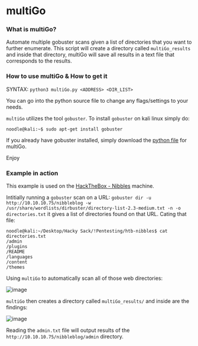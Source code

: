 # multiGo

### What is multiGo?
Automate multiple gobuster scans given a list of directories that you want to further enumerate. This script will create a directory called ```multiGo_results``` and inside that directory, multiGo will save all results in a text file that corresponds to the results.

### How to use multiGo & How to get it
SYNTAX: ```python3 multiGo.py <ADDRESS> <DIR_LIST>```

You can go into the python source file to change any flags/settings to your needs.

```multiGo``` utilizes the tool ```gobuster```. To install ```gobuster``` on kali linux simply do: 

```
noodle@kali:~$ sudo apt-get install gobuster
```

If you already have gobuster installed, simply download the [python file]() for multiGo.

Enjoy

### Example in action
This example is used on the [HackTheBox - Nibbles](https://github.com/BurntxNoodle/RedTeam/tree/master/HackTheBox%20Writeups/HTB%20-%20Nibbles) machine.

Intitially running a ```gobuster``` scan on a URL: ```gobuster dir -u http://10.10.10.75/nibbleblog -w /usr/share/wordlists/dirbuster/directory-list-2.3-medium.txt -n -o directories.txt``` it gives a list of directories found on that URL. Cating that file:

```
noodle@kali:~/Desktop/Hacky Sack/!Pentesting/htb-nibbles$ cat directories.txt 
/admin
/plugins
/README
/languages
/content
/themes
```
Using ```multiGo``` to automatically scan all of those web directories:

![image](https://user-images.githubusercontent.com/41026969/73464662-448f3480-434d-11ea-9824-e5f63167b35d.png)

```multiGo``` then creates a directory called ```multiGo_results/``` and inside are the findings:

![image](https://user-images.githubusercontent.com/41026969/73466534-faf41900-434f-11ea-844a-9e14d8184cf5.png)

Reading the ```admin.txt``` file will output results of the ```http://10.10.10.75/nibbleblog/admin``` directory. 
